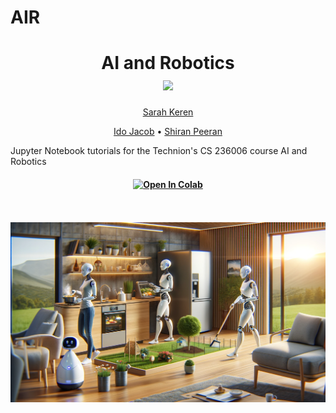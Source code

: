 # AIR

<h1 align="center">
 AI and Robotics
  <br>

  <img src="https://t3.ftcdn.net/jpg/05/59/87/12/360_F_559871209_pbXlOVArUal3mk6Ce60JuP13kmuIRCth.jpg">

</h1>
  <p align ="center">
    <a href="mailto:sarahk@cs.technion.ac.il">Sarah Keren</a> 

  <p align="center">
    <a href="mailto:ido.jacobi@campus.technion.ac.il">Ido Jacob</a> •
    <a href="mailto:shiran96@campus.technion.ac.il">Shiran Peeran</a>
  </p>

Jupyter Notebook tutorials for the Technion's CS 236006 course AI and Robotics


<h4 align="center">
    <a href="https://colab.research.google.com/github/CLAIR-LAB-TECHNION/AIR"><img src="https://colab.research.google.com/assets/colab-badge.svg" alt="Open In Colab"/></a>
</h4>

<br>
<br>

<img src="https://github.com/CLAIR-LAB-TECHNION/SDMRL/blob/main/tutorials/assets/CLAI_house_image.png?raw=true">
